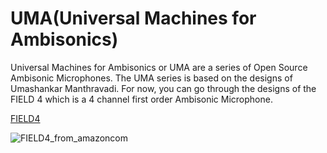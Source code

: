 # UMA(Universal Machines for Ambisonics)

Universal Machines for Ambisonics or UMA are a series of Open Source Ambisonic Microphones. The UMA series is based on the designs of Umashankar Manthravadi. For now, you can go through the designs of the FIELD 4 which is a 4 channel first order Ambisonic Microphone.

[FIELD4](https://github.com/theisro/UMA/blob/main/FIELD4/readme.md)

![FIELD4_from_amazoncom](https://github.com/theisro/UMA/assets/28617707/f454ce74-cad1-4fbf-9957-797d5f4f3b7d)
